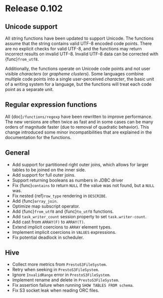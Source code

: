 # Release 0.102

## Unicode support

All string functions have been updated to support Unicode. The functions assume
that the string contains valid UTF-8 encoded code points. There are no explicit
checks for valid UTF-8, and the functions may return incorrect results on
invalid UTF-8.  Invalid UTF-8 data can be corrected with {func}`from_utf8`.

Additionally, the functions operate on Unicode code points and not user visible
*characters* (or *grapheme clusters*).  Some languages combine multiple code points
into a single user-perceived *character*, the basic unit of a writing system for a
language, but the functions will treat each code point as a separate unit.

## Regular expression functions

All {doc}`/functions/regexp` have been rewritten to improve performance.
The new versions are often twice as fast and in some cases can be many
orders of magnitude faster (due to removal of quadratic behavior).
This change introduced some minor incompatibilities that are explained
in the documentation for the functions.

## General

- Add support for partitioned right outer joins, which allows for larger tables to
  be joined on the inner side.
- Add support for full outer joins.
- Support returning booleans as numbers in JDBC driver
- Fix {func}`contains` to return `NULL` if the value was not found, but a `NULL` was.
- Fix nested {ref}`row_type` rendering in `DESCRIBE`.
- Add {func}`array_join`.
- Optimize map subscript operator.
- Add {func}`from_utf8` and {func}`to_utf8` functions.
- Add `task_writer_count` session property to set `task.writer-count`.
- Add cast from `ARRAY(F)` to `ARRAY(T)`.
- Extend implicit coercions to `ARRAY` element types.
- Implement implicit coercions in `VALUES` expressions.
- Fix potential deadlock in scheduler.

## Hive

- Collect more metrics from `PrestoS3FileSystem`.
- Retry when seeking in `PrestoS3FileSystem`.
- Ignore `InvalidRange` error in `PrestoS3FileSystem`.
- Implement rename and delete in `PrestoS3FileSystem`.
- Fix assertion failure when running `SHOW TABLES FROM schema`.
- Fix S3 socket leak when reading ORC files.
